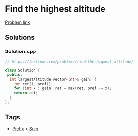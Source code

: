 # Find the highest altitude

[Problem link](https://leetcode.com/problems/find-the-highest-altitude/)

## Solutions


### Solution.cpp
```cpp
// https://leetcode.com/problems/find-the-highest-altitude/

class Solution {
 public:
  int largestAltitude(vector<int>& gain) {
    int ret{}, pref{};
    for (int x : gain) ret = max(ret, pref += x);
    return ret;
  }
};
```
## Tags

* [Prefix](/Collections/prefix.md#prefix) > [Sum](/Collections/prefix.md#sum)
